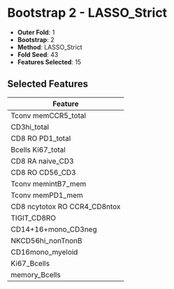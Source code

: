# Bootstrap 2 - LASSO_Strict

- **Outer Fold**: 1
- **Bootstrap**: 2
- **Method**: LASSO_Strict
- **Fold Seed**: 43
- **Features Selected**: 15

## Selected Features

| Feature |
|---------|
| Tconv memCCR5_total |
| CD3hi_total |
| CD8 RO PD1_total |
| Bcells Ki67_total |
| CD8 RA naive_CD3 |
| CD8 RO CD56_CD3 |
| Tconv memintB7_mem |
| Tconv memPD1_mem |
| CD8 ncytotox RO CCR4_CD8ntox |
| TIGIT_CD8RO |
| CD14+16+mono_CD3neg |
| NKCD56hi_nonTnonB |
| CD16mono_myeloid |
| Ki67_Bcells |
| memory_Bcells |
